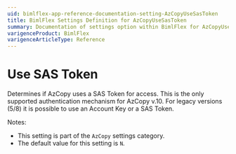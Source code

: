 ```yaml
---
uid: bimlflex-app-reference-documentation-setting-AzCopyUseSasToken
title: BimlFlex Settings Definition for AzCopyUseSasToken
summary: Documentation of settings option within BimlFlex for AzCopyUseSasToken
varigenceProduct: BimlFlex
varigenceArticleType: Reference
---
```


# Use SAS Token

Determines if AzCopy uses a SAS Token for access. This is the only supported authentication mechanism for AzCopy v.10. For legacy versions (5/8) it is possible to use an Account Key or a SAS Token.

Notes:

* This setting is part of the `AzCopy` settings category.
* The default value for this setting is `N`.
